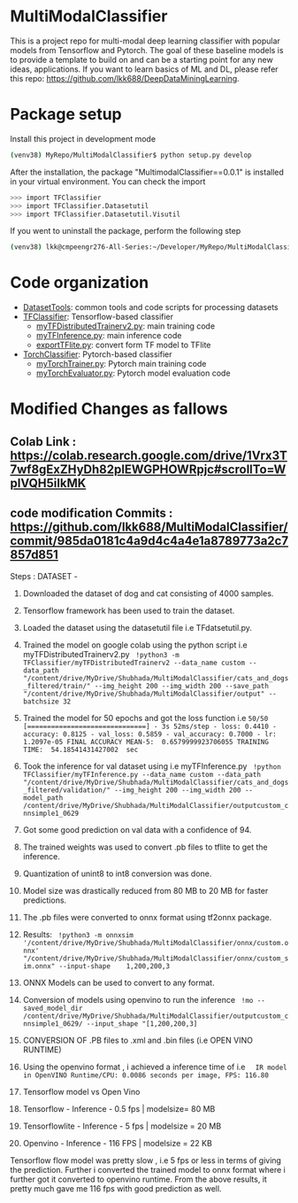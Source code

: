 # MultiModalClassifier
This is a project repo for multi-modal deep learning classifier with popular models from Tensorflow and Pytorch. The goal of these baseline models is to provide a template to build on and can be a starting point for any new ideas, applications. If you want to learn basics of ML and DL, please refer this repo: https://github.com/lkk688/DeepDataMiningLearning.

# Package setup
Install this project in development mode
```bash
(venv38) MyRepo/MultiModalClassifier$ python setup.py develop
```
After the installation, the package "MultimodalClassifier==0.0.1" is installed in your virtual environment. You can check the import
```bash
>>> import TFClassifier
>>> import TFClassifier.Datasetutil
>>> import TFClassifier.Datasetutil.Visutil
```

If you went to uninstall the package, perform the following step
```bash
(venv38) lkk@cmpeengr276-All-Series:~/Developer/MyRepo/MultiModalClassifier$ python setup.py develop --uninstall
```

# Code organization
* [DatasetTools](./DatasetTools): common tools and code scripts for processing datasets
* [TFClassifier](./TFClassifier): Tensorflow-based classifier
  * [myTFDistributedTrainerv2.py](./TFClassifier/myTFDistributedTrainerv2.py): main training code
  * [myTFInference.py](./TFClassifier/myTFInference.py): main inference code
  * [exportTFlite.py](./TFClassifier/exportTFlite.py): convert form TF model to TFlite
* [TorchClassifier](./TorchClassifier): Pytorch-based classifier
  * [myTorchTrainer.py](./TorchClassifier/myTorchTrainer.py): Pytorch main training code
  * [myTorchEvaluator.py](./TorchClassifier/myTorchEvaluator.py): Pytorch model evaluation code 

# Modified Changes as fallows

## Colab Link : https://colab.research.google.com/drive/1Vrx3T7wf8gExZHyDh82pIEWGPHOWRpjc#scrollTo=WplVQH5ilkMK 
## code modification Commits : https://github.com/lkk688/MultiModalClassifier/commit/985da0181c4a9d4c4a4e1a8789773a2c7857d851 

Steps : 
DATASET - 
1. Downloaded the dataset of dog and cat consisting of 4000 samples.
2. Tensorflow framework has been used to train the dataset.
3. Loaded the dataset using the datasetutil file i.e TFdatsetutil.py.
4. Trained the model on google colab using the python script i.e myTFDistributedTrainerv2.py
  `  !python3 -m TFClassifier/myTFDistributedTrainerv2 --data_name custom --data_path "/content/drive/MyDrive/Shubhada/MultiModalClassifier/cats_and_dogs_filtered/train/" --img_height 200 --img_width 200 --save_path "/content/drive/MyDrive/Shubhada/MultiModalClassifier/output" --batchsize 32 `
    
5. Trained the model for 50 epochs and got the loss function i.e 
 `50/50 [==============================] - 3s 52ms/step - loss: 0.4410 - accuracy: 0.8125 - val_loss: 0.5859 - val_accuracy: 0.7000 - lr: 1.2097e-05
 FINAL ACCURACY MEAN-5:  0.6579999923706055
 TRAINING TIME:  54.18541431427002  sec `
 
6. Took the inference for val dataset using i.e myTFInference.py
 ` !python TFClassifier/myTFInference.py --data_name custom --data_path "/content/drive/MyDrive/Shubhada/MultiModalClassifier/cats_and_dogs_filtered/validation/" --img_height 200 --img_width 200 --model_path /content/drive/MyDrive/Shubhada/MultiModalClassifier/outputcustom_cnnsimple1_0629`
  
7. Got some good prediction on val data with a confidence of 94.
8. The trained weights was used to convert .pb files to tflite to get the inference.
9. Quantization of unint8 to int8 conversion was done.
10. Model size was drastically reduced from 80 MB to 20 MB for faster predictions.
11. The .pb files were converted to onnx format using tf2onnx package.
12. Results:
  ` !python3 -m onnxsim '/content/drive/MyDrive/Shubhada/MultiModalClassifier/onnx/custom.onnx' "/content/drive/MyDrive/Shubhada/MultiModalClassifier/onnx/custom_sim.onnx" --input-shape    1,200,200,3`
13. ONNX Models can be used to convert to any format.
14. Conversion of models using openvino to run the inference
 ` !mo --saved_model_dir /content/drive/MyDrive/Shubhada/MultiModalClassifier/outputcustom_cnnsimple1_0629/ --input_shape "[1,200,200,3]`
  
15. CONVERSION OF .PB files to .xml and .bin files (i.e OPEN VINO RUNTIME)
16. Using the openvino format , i achieved a inference time of i.e
   `  IR model in OpenVINO Runtime/CPU: 0.0086 seconds per image, FPS: 116.80`
17. Tensorflow model vs Open Vino
18. Tensorflow - Inference - 0.5 fps | modelsize= 80 MB
19. Tensorflowlite - Inference - 5 fps | modelsize = 20 MB
20. Openvino   - Inference - 116 FPS | modelsize = 22 KB


Tensorflow flow model was pretty slow , i.e 5 fps or less in terms of giving the prediction.
Further i converted the trained model to onnx format where i further got it converted to openvino runtime.
From the above results, it pretty much gave  me 116 fps with good prediction as well.
